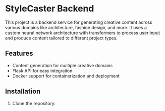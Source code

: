 # StyleCaster Backend

This project is a backend service for generating creative content across various domains like architecture, fashion design, and more. It uses a custom neural network architecture with transformers to process user input and produce content tailored to different project types.

## Features

- Content generation for multiple creative domains
- Flask API for easy integration
- Docker support for containerization and deployment

## Installation

1. Clone the repository:
   ```bash
